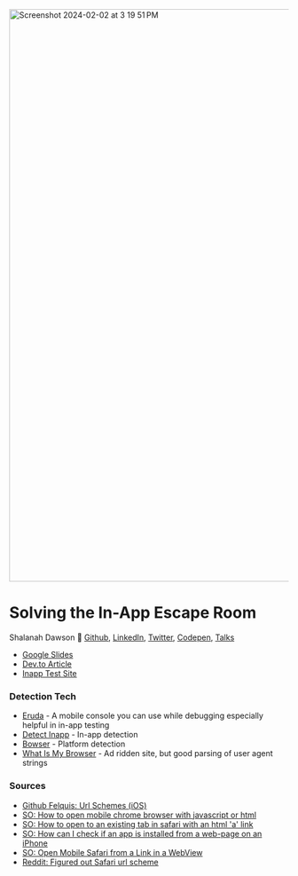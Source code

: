 <img width="1032" alt="Screenshot 2024-02-02 at 3 19 51 PM" src="https://github.com/shalanah/talks/assets/14183660/1aaee877-369b-49d0-a210-40d9be1ffde4">

# Solving the In-App Escape Room

Shalanah Dawson 📍 <a target="_blank" href="https://github.com/shalanah">Github</a>, <a target="_blank" href="https://linkedin.com/in/shalanah">LinkedIn</a>, <a target="_blank" href="https://twitter.com/shalanahfaith">Twitter</a>, <a href="https://codepen.io/shalanah">Codepen</a>, <a href="https://github.com/shalanah/talks">Talks</a>

- [Google Slides](https://docs.google.com/presentation/d/1yZehD-vV_EJGyE3WBSfoEVgGf39kY0iR4qkMODHE2eE/edit?usp=sharing)
- [Dev.to Article](https://dev.to/shalanahfaith/stuck-in-web-view-2jn4)
- [Inapp Test Site](tbd)

### Detection Tech

- [Eruda](https://github.com/liriliri/eruda) - A mobile console you can use while debugging especially helpful in in-app testing
- [Detect Inapp](https://github.com/f2etw/detect-inapp) - In-app detection
- [Bowser](https://github.com/lancedikson/bowser) - Platform detection
- [What Is My Browser](https://explore.whatismybrowser.com/useragents/parse/) - Ad ridden site, but good parsing of user agent strings

### Sources

- [Github Felquis: Url Schemes (iOS)](https://gist.github.com/felquis/a08ee196747f71689dcb)
- [SO: How to open mobile chrome browser with javascript or html](https://stackoverflow.com/questions/39602334/how-to-open-mobile-chrome-browser-with-javascript-or-html/70066226#70066226)
- [SO: How to open to an existing tab in safari with an html 'a' link](https://stackoverflow.com/questions/56508457/how-to-open-to-an-existing-tab-in-safari-with-an-html-a-link/58562894#58562894)
- [SO: How can I check if an app is installed from a web-page on an iPhone](https://stackoverflow.com/a/13196998/2824643)
- [SO: Open Mobile Safari from a Link in a WebView](https://stackoverflow.com/questions/10390479/open-mobile-safari-from-a-link-in-a-webview)
- [Reddit: Figured out Safari url scheme](https://www.reddit.com/r/iOSProgramming/comments/tpuowz/figured_out_safari_url_scheme/)
